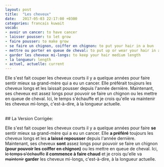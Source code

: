 ```yaml
---
layout: post
title:  "Les cheveux"
date:   2017-05-03 22:17:00 +0300
categories: francais kuwait
vocab:
- avoir un cancer: to have cancer
- laisser pousser: to let grow
- faire pousser: to make grow
- se faire un chignon, coiffer en chignon: to put your hair in a bun
- mettre ou porter en queue de cheval: to put up or wear your hair in a ponytail
- garder les cheveux mi-longs: to keep your hair medium length
- la longueur: length
- actuel, actuelle: current
---
```

Elle s'est fait couper les cheveux courts il y a quelque années pour faire sentir mieux sa grand-mère qui a eu un cancer. Elle préférait toujours les cheveux longs et les laissait pousser depuis l'année dernière. Maintenant, ses cheveux est assez longs pour pouvoir se faire un chignon ou les mettre en queue de cheval. Ici, le temps s'échauffe et je crois qu'elle va maintenir les cheveux mi-longs, c'est-à-dire, à la longueur actuelle.


<br/>
## La Version Corrigée:  
<br/>  


Elle s'est fait couper les cheveux courts il y a quelque années pour faire **se** sentir mieux sa grand-mère qui a eu un cancer. Elle **a préféré** toujours les cheveux longs et les **a laissé repousser** depuis l'année dernière. Maintenant, ses cheveux **sont** assez longs pour pouvoir se faire un chignon **(pour pouvoir les coiffer en chignon)** ou les mettre en queue de cheval. Ici, <s>le temps s'échauffe</s> **il commence à faire chaud** et je crois qu'elle va <s>maintenir</s> **garder** les cheveux mi-longs, c'est-à-dire, à la longueur actuelle.
